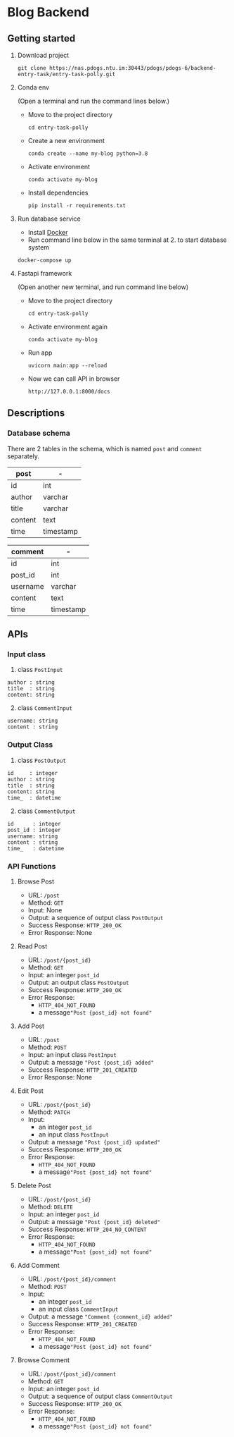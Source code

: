 # Blog Backend

## Getting started

1. Download project
   ```
   git clone https://nas.pdogs.ntu.im:30443/pdogs/pdogs-6/backend-entry-task/entry-task-polly.git
   ```
   
2. Conda env
   
   (Open a terminal and run the command lines below.)
   
    - Move to the project directory
      ```
      cd entry-task-polly
      ```
    - Create a new environment
        ```
        conda create --name my-blog python=3.8
        ```
    - Activate environment
        ```
        conda activate my-blog
        ```
    - Install dependencies
        ```
        pip install -r requirements.txt
        ```
3. Run database service
   
   - Install [Docker](https://docs.docker.com/get-docker/) 
   - Run command line below in the same terminal at 2. to start database system
   
   ```
   docker-compose up 
   ```
      
4. Fastapi framework

   (Open another new terminal, and run command line below)
    - Move to the project directory
      ```
      cd entry-task-polly
      ```
    - Activate environment again
      ```
      conda activate my-blog
      ```
    - Run app
        ```
        uvicorn main:app --reload
        ```
    - Now we can call API in browser
        ```
        http://127.0.0.1:8000/docs
        ```
## Descriptions

### Database schema

There are 2 tables in the schema, which is named  `post` and `comment` separately.

| post          | -         |
| ------------- | --------- |
| id            | int       |
| author        | varchar   |
| title         | varchar   |
| content       | text      |
| time          | timestamp |


| comment  | -         |
| -------- | --------- |
| id       | int       |
| post_id  | int       |
| username | varchar   |
| content  | text      |
| time     | timestamp |


## APIs

### Input class
1. class `PostInput`
```
author : string
title  : string
content: string
```

2. class `CommentInput`
```
username: string
content : string
```

### Output Class
1. class `PostOutput`
```
id     : integer
author : string
title  : string
content: string
time_  : datetime
```

2. class `CommentOutput`
```
id      : integer
post_id : integer
username: string
content : string
time_   : datetime
```


### API Functions
1. Browse Post

    - URL: `/post`
    - Method: `GET`
    - Input: None
    - Output: a sequence of output class `PostOutput`
    - Success Response: `HTTP_200_OK`
    - Error Response: None

2. Read Post

    - URL: `/post/{post_id}`
    - Method: `GET`
    - Input: an integer `post_id`
    - Output: an output class `PostOutput`
    - Success Response: `HTTP_200_OK`
    - Error Response: 
        - `HTTP_404_NOT_FOUND` 
        - a message`"Post {post_id} not found"`

3. Add Post

    - URL: `/post`
    - Method: `POST`
    - Input: an input class `PostInput`
    - Output: a message `"Post {post_id} added"`
    - Success Response: `HTTP_201_CREATED`
    - Error Response: None

4. Edit Post

    - URL: `/post/{post_id}`
    - Method: `PATCH`
    - Input: 
        - an integer `post_id` 
        - an input class `PostInput`
    - Output: a message `"Post {post_id} updated"`
    - Success Response: `HTTP_200_OK`
    - Error Response: 
        - `HTTP_404_NOT_FOUND`
        - a message`"Post {post_id} not found"`
    
5. Delete Post

    - URL: `/post/{post_id}`
    - Method: `DELETE`
    - Input: an integer `post_id`
    - Output: a message `"Post {post_id} deleted"`
    - Success Response: `HTTP_204_NO_CONTENT`
    - Error Response: 
        - `HTTP_404_NOT_FOUND`
        - a message`"Post {post_id} not found"`
    
    
6. Add Comment

    - URL: `/post/{post_id}/comment`
    - Method: `POST`
    - Input: 
        - an integer `post_id`
        - an input class `CommentInput`
    - Output: a message `"Comment {comment_id} added"`
    - Success Response: `HTTP_201_CREATED`
    - Error Response: 
        - `HTTP_404_NOT_FOUND`
        - a message`"Post {post_id} not found"`

7. Browse Comment

    - URL: `/post/{post_id}/comment`
    - Method: `GET`
    - Input: an integer `post_id`
    - Output: a sequence of output class `CommentOutput`
    - Success Response: `HTTP_200_OK`
    - Error Response: 
        - `HTTP_404_NOT_FOUND`
        - a message`"Post {post_id} not found"`



